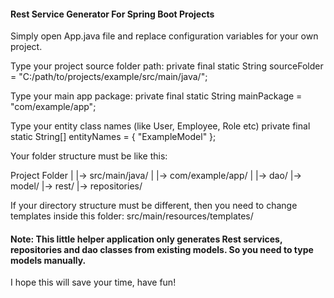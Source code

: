 #### Rest Service Generator For Spring Boot Projects

Simply open App.java file and replace configuration variables for your own project.

Type your project source folder path:
private final static String sourceFolder = "C:/path/to/projects/example/src/main/java/";

Type your main app package:
private final static String mainPackage = "com/example/app";

Type your entity class names (like User, Employee, Role etc)
private final static String[] entityNames = { "ExampleModel" };

Your folder structure must be like this:

Project Folder
|
|-> src/main/java/
	|
	|-> com/example/app/
		|
		|-> dao/
		|-> model/
		|-> rest/
		|-> repositories/
		
If your directory structure must be different, then you need to change templates inside this folder:
src/main/resources/templates/

#### Note: This little helper application only generates Rest services, repositories and dao classes from existing models. So you need to type models manually.

I hope this will save your time, have fun!